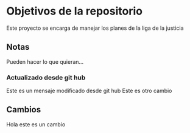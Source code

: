 # Objetivos de la repositorio

Este proyecto se encarga de manejar los planes de la liga de la justicia


## Notas
Pueden hacer lo que quieran...

### Actualizado desde git hub
Este es un mensaje modificado desde git hub
Este es otro cambio

## Cambios 
Hola este es un cambio
